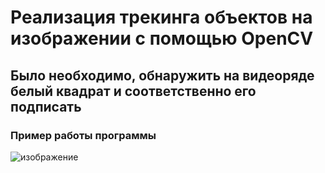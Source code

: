 # Реализация трекинга объектов на изображении с помощью OpenCV
## Было необходимо, обнаружить на видеоряде белый квадрат и соответственно его подписать
### Пример работы программы
![изображение](https://github.com/Jacondaz/cv_lab4/assets/79091354/f61c3cc0-b16e-4aa7-a88a-e40941c3799a)
